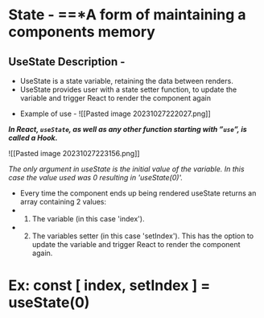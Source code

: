 
#  State - ==*A form of maintaining a components memory 

## UseState Description - 
*  UseState is a state variable, retaining the data between renders. 
* UseState provides user with a state setter function, to update the variable and trigger React to render the component again

- Example of use - ![[Pasted image 20231027222027.png]]

***In React, `useState`, as well as any other function starting with ”`use`”, is called a Hook.***

![[Pasted image 20231027223156.png]]

*The only argument in useState is the initial value of the variable. In this case the value used was 0 resulting in 'useState(0)'.*

- Every time the component ends up being rendered useState returns an array containing 2 values:
- 1. The variable (in this case 'index').
- 2. The variables setter (in this case 'setIndex'). This has the option to update the variable and trigger React to render the component again. 
# Ex: const [ index, setIndex ] = useState(0)

